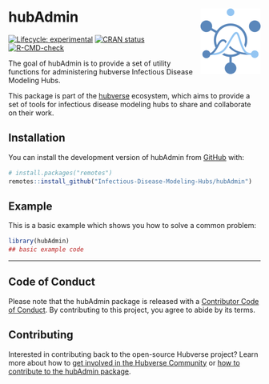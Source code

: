 
<!-- README.md is generated from README.Rmd. Please edit that file -->

# hubAdmin <a href="https://Infectious-Disease-Modeling-Hubs.github.io/hubAdmin/"><img src="man/figures/logo.png" align="right" height="131" alt="hubAdmin website" /></a>

<!-- badges: start -->

[![Lifecycle:
experimental](https://img.shields.io/badge/lifecycle-experimental-orange.svg)](https://lifecycle.r-lib.org/articles/stages.html#experimental)
[![CRAN
status](https://www.r-pkg.org/badges/version/hubAdmin)](https://CRAN.R-project.org/package=hubAdmin)
[![R-CMD-check](https://github.com/Infectious-Disease-Modeling-Hubs/hubAdmin/actions/workflows/R-CMD-check.yaml/badge.svg)](https://github.com/Infectious-Disease-Modeling-Hubs/hubAdmin/actions/workflows/R-CMD-check.yaml)
<!-- badges: end -->

The goal of hubAdmin is to provide a set of utility functions for
administering hubverse Infectious Disease Modeling Hubs.

This package is part of the
[hubverse](https://hubdocs.readthedocs.io/en/latest/) ecosystem, which
aims to provide a set of tools for infectious disease modeling hubs to
share and collaborate on their work.

## Installation

You can install the development version of hubAdmin from
[GitHub](https://github.com/) with:

``` r
# install.packages("remotes")
remotes::install_github("Infectious-Disease-Modeling-Hubs/hubAdmin")
```

## Example

This is a basic example which shows you how to solve a common problem:

``` r
library(hubAdmin)
## basic example code
```

------------------------------------------------------------------------

## Code of Conduct

Please note that the hubAdmin package is released with a [Contributor
Code of Conduct](.github/CODE_OF_CONDUCT.md). By contributing to this
project, you agree to abide by its terms.

## Contributing

Interested in contributing back to the open-source Hubverse project?
Learn more about how to [get involved in the Hubverse
Community](https://hubdocs.readthedocs.io/en/latest/overview/contribute.html)
or [how to contribute to the hubAdmin package](.github/CONTRIBUTING.md).
